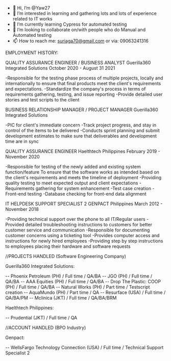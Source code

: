 - 👋 Hi, I’m @Yaw27
- 👀 I’m interested in learning and gathering lots and lots of experience related to IT works
- 🌱 I’m currently learning Cypress for automated testing
- 💞️ I’m looking to collaborate on/with people who do Manual and Automated testing
- 📫 How to reach me: suriaga70@gmail.com or via: 09063241316

EMPLOYMENT HISTORY:

QUALITY ASSURANCE ENGINEER / BUSINESS ANALYST
Guerilla360 Integrated Solutions
October 2020 - August 31 2021

-Responsible for the testing phase process of multiple projects, locally and
internationally to ensure that final products meet the client's requirements and expectations.
-Standardize the company's process in terms of requirements gathering, testing,
and issue reporting
-Provide detailed user stories and test scripts to the client


BUSINESS RELATIONSHIP MANAGER / PROJECT MANAGER
Guerilla360 Integrated Solutions

-PIC for client's immediate concern
-Track project progress, and stay in control of the items to be delivered
-Conducts sprint planning and submit development estimates to make sure that
deliverables and development time are in sync


QUALITY ASSURANCE ENGINEER
Haelthtech Philippines
February 2019 - November 2020

-Responsible for testing of the newly added and existing system function/feature
To ensure that the software works as intended based on the client's requirements
and meets the timeline of deployment
-Providing quality testing to meet expected output and client expectations
-Requirements gathering for system enhancement
-Test case creation
-Front-end testing
-Database checking for front-end data alignment


IT HELPDESK SUPPORT SPECIALIST 2
GENPACT Philippines
March 2012 - November 2018

-Providing technical support over the phone to all IT/Regular users
-Provided detailed troubleshooting instructions to customers for better customer service and communication
-Responsible for documenting customer concerns using a ticketing tool
-Provides computer access and instructions for newly hired employees
-Providing step by step instructions to employees placing their hardware and software requests

//PROJECTS HANDLED (Software Engineering Company)

Guerilla360 Integrated Solutions:

-- Phoenix Petroleum (PH) / Full time / QA/BA
-- JGO (PH) / Full time / QA/BA
-- AAA Equities (PH) / Full time / QA/BA
-- Drop The Plastic: COOP (PH) / Full time / QA/BA 
-- Natural Works (PH) / Part time / Testscript creation
-- AquaMundo (PH) / Part time / QA
-- Resurface (USA) / Full time / QA/BA/PM
-- Mclinica (JKT) / Full time / QA/BA/BRM

Haelthtech Philippines:

-- Prudential (JKT) / Full time / QA

//ACCOUNT HANDLED (BPO Industry)

Genpact:

-- WellsFargo Technology Connection (USA) / Full time  / Technical Support Specialist 2



<!---
Yaw27/Yaw27 is a ✨ special ✨ repository because its `README.md` (this file) appears on your GitHub profile.
You can click the Preview link to take a look at your changes.
--->
